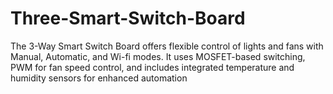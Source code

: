 # Three-Smart-Switch-Board
The 3-Way Smart Switch Board offers flexible control of lights and fans with Manual, Automatic, and Wi-fi modes. It uses MOSFET-based switching, PWM for fan speed control, and includes integrated temperature and humidity sensors for enhanced automation
